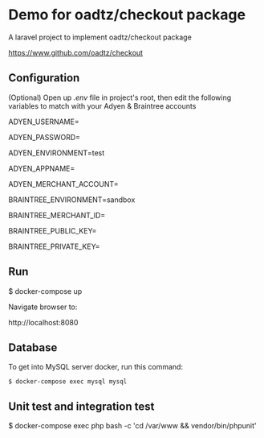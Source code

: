 
  

# Demo for oadtz/checkout package

  

A laravel project to implement oadtz/checkout package

https://www.github.com/oadtz/checkout

  

## Configuration

  

(Optional) Open up *.env* file in project's root, then edit the following variables to match with your Adyen & Braintree accounts

  

ADYEN_USERNAME=

ADYEN_PASSWORD=

ADYEN_ENVIRONMENT=test

ADYEN_APPNAME=

ADYEN_MERCHANT_ACCOUNT=

BRAINTREE_ENVIRONMENT=sandbox

BRAINTREE_MERCHANT_ID=

BRAINTREE_PUBLIC_KEY=

BRAINTREE_PRIVATE_KEY=

  

  

## Run

  

  

$ docker-compose up

  

  

Navigate browser to:

  

  

http://localhost:8080

  

## Database

To get into MySQL server docker, run this command:

  

    $ docker-compose exec mysql mysql

  

  
  

## Unit test and integration test

  

  

$ docker-compose exec php bash -c 'cd /var/www && vendor/bin/phpunit'